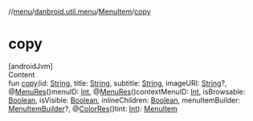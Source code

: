 //[menu](../../index.md)/[danbroid.util.menu](../index.md)/[MenuItem](index.md)/[copy](copy.md)



# copy  
[androidJvm]  
Content  
fun [copy](copy.md)(id: [String](https://kotlinlang.org/api/latest/jvm/stdlib/kotlin/-string/index.html), title: [String](https://kotlinlang.org/api/latest/jvm/stdlib/kotlin/-string/index.html), subtitle: [String](https://kotlinlang.org/api/latest/jvm/stdlib/kotlin/-string/index.html), imageURI: [String](https://kotlinlang.org/api/latest/jvm/stdlib/kotlin/-string/index.html)?, @[MenuRes](https://developer.android.com/reference/kotlin/androidx/annotation/MenuRes.html)()menuID: [Int](https://kotlinlang.org/api/latest/jvm/stdlib/kotlin/-int/index.html), @[MenuRes](https://developer.android.com/reference/kotlin/androidx/annotation/MenuRes.html)()contextMenuID: [Int](https://kotlinlang.org/api/latest/jvm/stdlib/kotlin/-int/index.html), isBrowsable: [Boolean](https://kotlinlang.org/api/latest/jvm/stdlib/kotlin/-boolean/index.html), isVisible: [Boolean](https://kotlinlang.org/api/latest/jvm/stdlib/kotlin/-boolean/index.html), inlineChildren: [Boolean](https://kotlinlang.org/api/latest/jvm/stdlib/kotlin/-boolean/index.html), menuItemBuilder: [MenuItemBuilder](../-menu-item-builder/index.md)?, @[ColorRes](https://developer.android.com/reference/kotlin/androidx/annotation/ColorRes.html)()tint: [Int](https://kotlinlang.org/api/latest/jvm/stdlib/kotlin/-int/index.html)): [MenuItem](index.md)  




